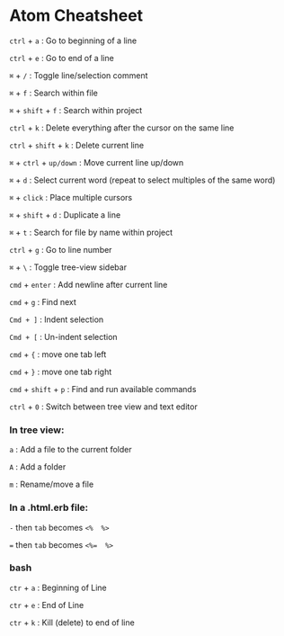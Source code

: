 # Atom Cheatsheet

`ctrl` + `a` : Go to beginning of a line

`ctrl` + `e` : Go to end of a line

`⌘` + `/` : Toggle line/selection comment

`⌘` + `f` : Search within file

`⌘` + `shift` + `f` : Search within project

`ctrl` + `k` : Delete everything after the cursor on the same line

`ctrl` + `shift` + `k` : Delete current line

`⌘` + `ctrl` + `up/down` : Move current line up/down

`⌘` + `d` : Select current word (repeat to select multiples of the same word)

`⌘` + `click` : Place multiple cursors

`⌘` + `shift` + `d` : Duplicate a line

`⌘` + `t` : Search for file by name within project

`ctrl` + `g` : Go to line number

`⌘` + `\` : Toggle tree-view sidebar

`cmd` + `enter` : Add newline after current line

`cmd` + `g` : Find next

`Cmd + ]` : Indent selection

`Cmd + [` : Un-indent selection

`cmd` + `{` : move one tab left

`cmd` + `}` : move one tab right

`cmd` + `shift` + `p` : Find and run available commands

`ctrl` + `0` : Switch between tree view and text editor

### In tree view:

  `a` : Add a file to the current folder

  `A` : Add a folder

  `m` : Rename/move a file

### In a .html.erb file:

  `-` then `tab` becomes `<%  %>`

  `=` then `tab` becomes `<%=  %>`
  
### bash

  `ctr` + `a` : Beginning of Line
  
  `ctr` + `e` : End of Line
  
  `ctr` + `k` : Kill (delete) to end of line

